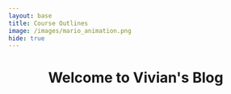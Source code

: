```yaml
---
layout: base
title: Course Outlines
image: /images/mario_animation.png
hide: true
---
```


<html>

<body>
    <h1 align="center">
        <b>
            Welcome to Vivian's Blog
        </b>
    </h1>
</body>
</html>



